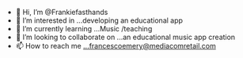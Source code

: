- 👋 Hi, I’m @Frankiefasthands
- 👀 I’m interested in ...developing an educational app
- 🌱 I’m currently learning ...Music /teaching
- 💞️ I’m looking to collaborate on ...an educational music app creation 
- 📫 How to reach me ...francescoemery@mediacomretail.com

<!---
Frankiefasthands/Frankiefasthands is a ✨ special ✨ repository because its `README.md` (this file) appears on your GitHub profile.
You can click the Preview link to take a look at your changes.
--->
